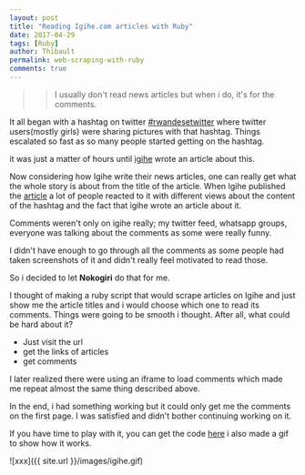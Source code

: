 ```yaml
---
layout: post
title: "Reading Igihe.com articles with Ruby"
date: 2017-04-29
tags: [Ruby]
author: Thibault
permalink: web-scraping-with-ruby
comments: true
---
```


>>I usually don't read news articles but when i do, it's for the comments.

It all began with a hashtag on twitter [#rwandesetwitter](https://twitter.com/search?vertical=default&q=%23rwandesetwitter&src=tyah) where twitter users(mostly girls) were sharing pictures with that hashtag.
Things escalated so fast as so many people started getting on the hashtag.

it was just a matter of hours until [igihe](http://igihe.com) wrote an article about this.

Now considering how Igihe write their news articles, one can really get what the whole story is about from the title of the article.
When Igihe published the [article](http://www.igihe.com/imyidagaduro/article/hashtag-rwandesetwitter-yaciye-ibintu-kubera-ubwiza-bw-abanyarwandakazi-amafoto) a lot of people reacted to it with different views about the content of the hashtag and the fact that igihe wrote an article about it.

Comments weren't only on igihe really; my twitter feed, whatsapp groups, everyone was talking about the comments as some were really funny.

I didn't have enough to go through all the comments as some people had taken screenshots of it and didn't really feel motivated to read those.

So i decided to let **Nokogiri** do that for me.

I thought of making a ruby script that would scrape articles on Igihe and just show me the article titles and i would choose which one to read its comments.
Things were going to be smooth i thought.
After all, what could be hard about it?
 
- Just visit the url 
- get the links of articles
- get comments

I later realized there were using an iframe to load comments which made me repeat almost the same thing described above.

In the end, i had something working but it could only get me the comments on the first page. I was satisfied and didn't bother continuing working on it.

If you have time to play with it, you can get the code [here](http://github.com/eyewritecode/igihe)
i also made a gif to show how it works.

![xxx]({{ site.url }}/images/igihe.gif)
